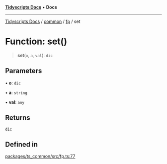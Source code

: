 [**Tidyscripts Docs**](../../../../../README.md) • **Docs**

***

[Tidyscripts Docs](../../../../../globals.md) / [common](../../../README.md) / [fp](../README.md) / set

# Function: set()

> **set**(`o`, `a`, `val`): `dic`

## Parameters

• **o**: `dic`

• **a**: `string`

• **val**: `any`

## Returns

`dic`

## Defined in

[packages/ts\_common/src/fp.ts:77](https://github.com/sheunaluko/tidyscripts/blob/master/packages/ts_common/src/fp.ts#L77)
